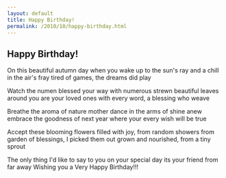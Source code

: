 ```yaml
---
layout: default
title: Happy Birthday!
permalink: /2010/10/happy-birthday.html
---
```


Happy Birthday!
---------------

On this beautiful autumn day
when you wake up to the sun's ray
and a chill in the air's fray
tired of games, the dreams did play

Watch the numen blessed your way
with numerous strewn beautiful leaves
around you are your loved ones
with every word, a blessing who weave

Breathe the aroma of nature mother
dance in the arms of shine anew
embrace the goodness of next year 
where your every wish will be true

Accept these blooming flowers
filled with joy, from random showers
from garden of blessings, I picked them out
grown and nourished, from a tiny sprout

The only thing I'd like to say
to you on your special day
its your friend from far away
Wishing you a Very Happy Birthday!!!
